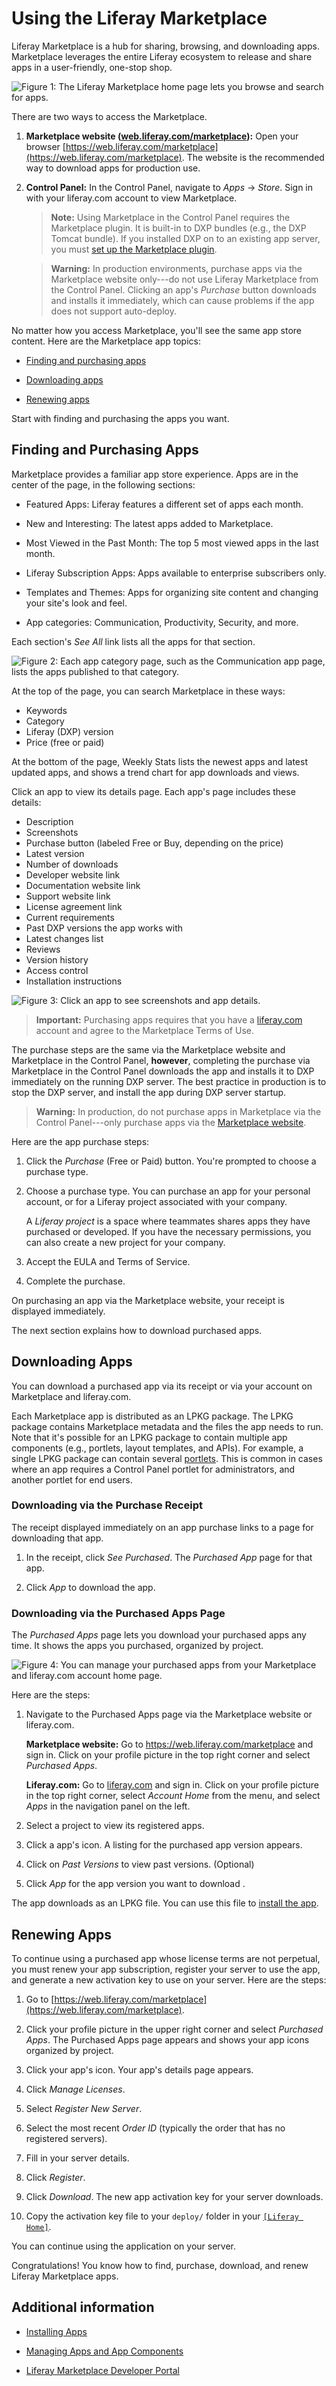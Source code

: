 # Using the Liferay Marketplace 

Liferay Marketplace is a hub for sharing, browsing, and downloading apps. Marketplace leverages the entire Liferay ecosystem to release and share apps in a user-friendly, one-stop shop.

![Figure 1: The Liferay Marketplace home page lets you browse and search for apps.](./using-the-liferay-marketplace/marketplace-homepage.png)

There are two ways to access the Marketplace.

1. **Marketplace website ([web.liferay.com/marketplace](https://web.liferay.com/marketplace)):** Open your browser [https://web.liferay.com/marketplace](https://web.liferay.com/marketplace). The website is the recommended way to download apps for production use.

2. **Control Panel:** In the Control Panel, navigate to *Apps* &rarr; *Store*. Sign in with your liferay.com account to view Marketplace.

    > **Note:** Using Marketplace in the Control Panel requires the Marketplace plugin. It is built-in to DXP bundles (e.g., the DXP Tomcat bundle). If you installed DXP on to an existing app server, you must [set up the Marketplace plugin](..\..\..\installation-and-upgrades\01-installing-liferay-dxp\09-setting-up-marketplace.md).

    > **Warning:** In production environments, purchase apps via the Marketplace website only---do not use Liferay Marketplace from the Control Panel. Clicking an app's *Purchase* button downloads and installs it immediately, which can cause problems if the app does not support auto-deploy.

No matter how you access Marketplace, you'll see the same app store content. Here are the Marketplace app topics:

- [Finding and purchasing apps](#finding-and-purchasing-apps)

- [Downloading apps](#downloading-apps)

- [Renewing apps](#renewing-apps)

Start with finding and purchasing the apps you want.

## Finding and Purchasing Apps

Marketplace provides a familiar app store experience. Apps are in the center of the page, in the following sections:

- Featured Apps: Liferay features a different set of apps each month.

- New and Interesting: The latest apps added to Marketplace.

- Most Viewed in the Past Month: The top 5 most viewed apps in the last month.

- Liferay Subscription Apps: Apps available to enterprise subscribers only.

- Templates and Themes: Apps for organizing site content and changing your site's look and feel.

- App categories: Communication, Productivity, Security, and more.

Each section's *See All* link lists all the apps for that section.

![Figure 2: Each app category page, such as the Communication app page, lists the apps published to that category.](./using-the-liferay-marketplace/marketplace-category-see-all.png)

At the top of the page, you can search Marketplace in these ways:

- Keywords
- Category
- Liferay (DXP) version
- Price (free or paid)

At the bottom of the page, Weekly Stats lists the newest apps and latest updated apps, and shows a trend chart for app downloads and views.

Click an app to view its details page. Each app's page includes these details:

- Description
- Screenshots
- Purchase button (labeled Free or Buy, depending on the price)
- Latest version
- Number of downloads
- Developer website link
- Documentation website link
- Support website link
- License agreement link
- Current requirements
- Past DXP versions the app works with
- Latest changes list
- Reviews 
- Version history 
- Access control 
- Installation instructions

![Figure 3: Click an app to see screenshots and app details.](./using-the-liferay-marketplace/marketplace-app-details.png)

> **Important:** Purchasing apps requires that you have a [liferay.com](https://www.liferay.com) account and agree to the Marketplace Terms of Use.

The purchase steps are the same via the Marketplace website and Marketplace in the Control Panel, **however**, completing the purchase via Marketplace in the Control Panel downloads the app and installs it to DXP immediately on the running DXP server. The best practice in production is to stop the DXP server,  and install the app during DXP server startup.

> **Warning:** In production, do not purchase apps in Marketplace via the Control Panel---only purchase apps via the [Marketplace website](https://web.liferay.com/marketplace).

Here are the app purchase steps:

1. Click the *Purchase* (Free or Paid) button. You're prompted to choose a purchase type.

1. Choose a purchase type. You can purchase an app for your personal account, or for a Liferay project associated with your company.

    A *Liferay project* is a space where teammates shares apps they have purchased or developed. If you have the necessary permissions, you can also create a new project for your company.

1. Accept the EULA and Terms of Service.

1. Complete the purchase.

On purchasing an app via the Marketplace website, your receipt is displayed immediately. 

The next section explains how to download purchased apps.

## Downloading Apps

You can download a purchased app via its receipt or via your account on Marketplace and liferay.com. 

Each Marketplace app is distributed as an LPKG package. The LPKG package contains Marketplace metadata and the files the app needs to run. Note that it's possible for an LPKG package to contain multiple app components (e.g., portlets, layout templates, and APIs). For example, a single LPKG package can contain several [portlets](https://help.liferay.com/hc/en-us/articles/360029046351-Introduction-to-Portlets). This is common in cases where an app requires a Control Panel portlet for administrators, and another portlet for end users.

### Downloading via the Purchase Receipt

The receipt displayed immediately on an app purchase links to a page for downloading that app.

1. In the receipt, click *See Purchased*. The *Purchased App* page for that app.

1. Click *App* to download the app.

### Downloading via the Purchased Apps Page 

The *Purchased Apps* page lets you download your purchased apps any time. It shows the apps you purchased, organized by project.

![Figure 4: You can manage your purchased apps from your Marketplace and liferay.com account home page.](./using-the-liferay-marketplace/marketplace-purchased-apps.png)

Here are the steps:

1. Navigate to the Purchased Apps page via the Marketplace website or liferay.com. 

    **Marketplace website:** Go to https://web.liferay.com/marketplace and sign in. Click on your profile picture in the top right corner and select *Purchased Apps*. 

    **Liferay.com:** Go to [liferay.com](https://www.liferay.com) and sign in. Click on your profile picture in the top right corner, select *Account Home* from the menu, and select *Apps* in the navigation panel on the left.

1. Select a project to view its registered apps.

1. Click a app's icon. A listing for the purchased app version appears. 

1. Click on *Past Versions* to view past versions. (Optional)

1.  Click *App* for the app version you want to download .

The app downloads as an LPKG file. You can use this file to [install the app](./03-installing-apps.md).

## Renewing Apps

To continue using a purchased app whose license terms are not perpetual, you must renew your app subscription, register your server to use the app, and generate a new activation key to use on your server. Here are the steps:

1. Go to [https://web.liferay.com/marketplace](https://web.liferay.com/marketplace). 

1. Click your profile picture in the upper right corner and select *Purchased Apps*. The Purchased Apps page appears and shows your app icons organized by project.

1. Click your app's icon. Your app's details page appears.

1. Click *Manage Licenses*.

1. Select *Register New Server*.

1. Select the most recent *Order ID* (typically the order that has no registered servers).

1. Fill in your server details.

1. Click *Register*.

1. Click *Download*. The new app activation key for your server downloads.

1. Copy the activation key file to your `deploy/` folder in your [`[Liferay Home]`](../../../installation-and-upgrades/14-reference/01-liferay-home.md).

You can continue using the application on your server.

Congratulations! You know how to find, purchase, download, and renew Liferay Marketplace apps.

## Additional information

- [Installing Apps](./03-installing-apps.md)

- [Managing Apps and App Components](./04-managing-apps-and-app-components.md)

- [Liferay Marketplace Developer Portal]((https://marketplace.liferay.dev/))
